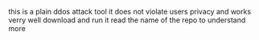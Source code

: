 this is a plain ddos attack tool 
it does not violate users privacy and works verry well
download and run it read the name of the repo to understand more
